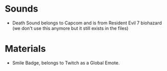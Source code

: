 # Sounds
* Death Sound belongs to Capcom and is from Resident Evil 7 biohazard (we don't use this anymore but it still exists in the files)

# Materials
* Smile Badge, belongs to Twitch as a Global Emote.
